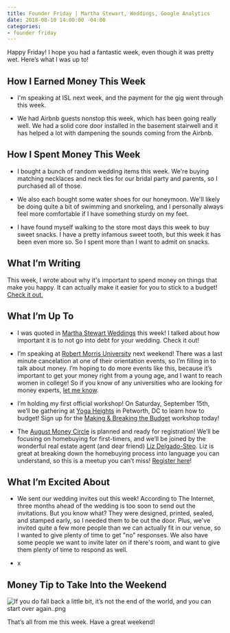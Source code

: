 ```yaml
---
title: Founder Friday | Martha Stewart, Weddings, Google Analytics
date: 2018-08-10 14:00:00 -04:00
categories:
- founder friday
---
```


Happy Friday! I hope you had a fantastic week, even though it was pretty wet. Here’s what I was up to!

## **How I Earned Money This Week**

* I'm speaking at ISL next week, and the payment for the gig went through this week.

* We had Airbnb guests nonstop this week, which has been going really well. We had a solid core door installed in the basement stairwell and it has helped a lot with dampening the sounds coming from the Airbnb.  

## **How I Spent Money This Week**

* I bought a bunch of random wedding items this week. We're buying matching necklaces and neck ties for our bridal party and parents, so I purchased all of those.

* We also each bought some water shoes for our honeymoon. We'll likely be doing quite a bit of swimming and snorkeling, and I personally always feel more comfortable if I have something sturdy on my feet. 

* I have found myself walking to the store most days this week to buy sweet snacks. I have a pretty infamous sweet tooth, but this week it has been even more so. So I spent more than I want to admit on snacks.

## **What I’m Writing**

This week, I wrote about why it's important to spend money on things that make you happy. It can actually make it easier for you to stick to a budget! [Check it out.](https://www.maggiegermano.com/blog/why-spending-money-on-happy-is-worth-it/)

## **What I’m Up To**

* I was quoted in [Martha Stewart Weddings](https://www.marthastewartweddings.com/641372/should-you-go-into-debt-for-wedding) this week! I talked about how important it is to not go into debt for your wedding. Check it out!

* I’m speaking at [Robert Morris University](https://www.rmu.edu/) next weekend! There was a last minute cancelation at one of their orientation events, so I’m filling in to talk about money. I’m hoping to do more events like this, because it’s important to get your money right from a young age, and I want to reach women in college! So if you know of any universities who are looking for money experts, [let me know](mailto:boss@maggiegermano.com).

* I’m holding my first official workshop! On Saturday, September 15th, we’ll be gathering at [Yoga Heights](https://yogaheightsdc.com/) in Petworth, DC to learn how to budget! Sign up for the [Making & Breaking the Budget](https://www.eventbrite.com/e/making-breaking-the-budget-workshop-tickets-48317128833) workshop today!

* The [August Money Circle](https://www.maggiegermano.com/events/homebuying-for-newbies/) is planned and ready for registration! We’ll be focusing on homebuying for first-timers, and we’ll be joined by the wonderful real estate agent (and dear friend) [Liz Delgado-Steo](https://www.realliving.com/elizabeth-delgado-steo). Liz is great at breaking down the homebuying process into language you can understand, so this is a meetup you can’t miss! [Register here](https://www.eventbrite.com/e/money-circle-homebuying-for-newbies-tickets-48132651055)!

## **What I’m Excited About**

* We sent our wedding invites out this week! According to The Internet, three months ahead of the wedding is too soon to send out the invitations. But you know what? They were designed, printed, sealed, and stamped early, so I needed them to be out the door. Plus, we've invited quite a few more people than we can actually fit in our venue, so I wanted to give plenty of time to get "no" responses. We also have some people we want to invite later on if there's room, and want to give them plenty of time to respond as well.

* x

## **Money Tip to Take Into the Weekend**

![If you do fall back a little bit, it’s not the end of the world, and you can start over again..png](/uploads/If%20you%20do%20fall%20back%20a%20little%20bit,%20it%E2%80%99s%20not%20the%20end%20of%20the%20world,%20and%20you%20can%20start%20over%20again..png)

That’s all from me this week. Have a great weekend!